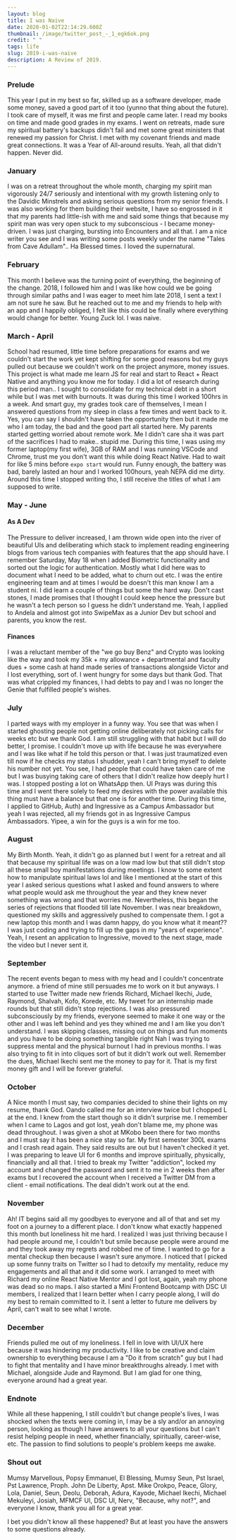 ```yaml
---
layout: blog
title: I was Naive
date: 2020-01-02T22:14:29.600Z
thumbnail: /image/twitter_post_-_1_egk6ok.png
credit: " "
tags: life
slug: 2019-i-was-naive
description: A Review of 2019.
---
```


### Prelude

This year I put in my best so far, skilled up as a software developer, made some money, saved a good part of it too (yunno that thing about the future). I took care of myself, it was me first and people came later. I read my books on time and made good grades in my exams. I went on retreats, made sure my spiritual battery's backups didn't fail and met some great ministers that renewed my passion for Christ. I met with my covenant friends and made great connections. It was a Year of All-around results. Yeah, all that didn't happen. Never did.

### January

I was on a retreat throughout the whole month, charging my spirit man vigorously 24/7 seriously and intentional with my growth listening only to the Davidic Minstrels and asking serious questions from my senior friends. I was also working for them building their website, I have so engrossed in it that my parents had little-ish with me and said some things that because my spirit man was very open stuck to my subconscious - I became money-driven. I was just charging, bursting into Encounters and all that. I am a nice writer you see and I was writing some posts weekly under the name "Tales from Cave Adullam".. Ha Blessed times. I loved the supernatural.

### February

This month I believe was the turning point of everything, the beginning of the change. 2018, I followed him and I was like how could we be going through similar paths and I was eager to meet him late 2018, I sent a text I am not sure he saw. But he reached out to me and my friends to help with an app and I happily obliged, I felt like this could be finally where everything would change for better. Young Zuck lol. I was naive.

### March - April

School had resumed, little time before preparations for exams and we couldn't start the work yet kept shifting for some good reasons but my guys pulled out because we couldn't work on the project anymore, money issues. This project is what made me learn JS for real and start to React + React Native and anything you know me for today. I did a lot of research during this period man.. I sought to consolidate for my technical debt in a short while but I was met with burnouts. It was during this time I worked 100hrs in a week. And smart guy, my grades took care of themselves, I mean I answered questions from my sleep in class a few times and went back to it. Yes, you can say I shouldn't have taken the opportunity then but it made me who I am today, the bad and the good part all started here. My parents started getting worried about remote work. Me I didn't care sha it was part of the sacrifices I had to make.. stupid me. During this time, I was using my former laptop(my first wife), 3GB of RAM and I was running VSCode and Chrome, trust me you don't want this while doing React Native. Had to wait for like 5 mins before `expo start` would run. Funny enough, the battery was bad, barely lasted an hour and I worked 100hours, yeah NEPA did me dirty. Around this time I stopped writing tho, I still receive the titles of what I am supposed to write.

### May - June

#### As A Dev

The Pressure to deliver increased, I am thrown wide open into the river of beautiful UIs and deliberating which stack to implement reading engineering blogs from various tech companies with features that the app should have. I remember Saturday, May 18 when I added Biometric functionality and sorted out the logic for authentication. Mostly what I did here was to document what I need to be added, what to churn out etc. I was the entire engineering team and at times I would be doesn't this man know I am a student ni. I did learn a couple of things but some the hard way. Don't cast stones, I made promises that I thought I could keep hence the pressure but he wasn't a tech person so I guess he didn't understand me. Yeah, I applied to Andela and almost got into SwipeMax as a Junior Dev but school and parents, you know the rest.

#### Finances

I was a reluctant member of the "we go buy Benz" and Crypto was looking like the way and took my 35k + my allowance + departmental and faculty dues + some cash at hand made series of transactions alongside Victor and I lost everything, sort of. I went hungry for some days but thank God. That was what crippled my finances, I had debts to pay and I was no longer the Genie that fulfilled people's wishes.

### July

I parted ways with my employer in a funny way. You see that was when I started ghosting people not getting online deliberately not picking calls for weeks etc but we thank God. I am still struggling with that habit but I will do better, I promise. I couldn't move up with life because he was everywhere and I was like what if he told this person or that. I was just traumatized even till now if he checks my status I shudder, yeah I can't bring myself to delete his number not yet. You see, I had people that could have taken care of me but I was busying taking care of others that I didn't realize how deeply hurt I was. I stopped posting a lot on WhatsApp then. UI Prays was during this time and I went there solely to feed my desires with the power available this thing must have a balance but that one is for another time. During this time, I applied to GitHub, Auth) and Ingressive as a Campus Ambassador but yeah I was rejected, all my friends got in as Ingressive Campus Ambassadors. Yipee, a win for the guys is a win for me too.

### August

My Birth Month. Yeah, it didn't go as planned but I went for a retreat and all that because my spiritual life was on a low mad low but that still didn't stop all these small boy manifestations during meetings. I know to some extent how to manipulate spiritual laws lol and like I mentioned at the start of this year I asked serious questions what I asked and found answers to where what people would ask me throughout the year and they knew never something was wrong and that worries me. Nevertheless, this began the series of rejections that flooded till late November. I was near breakdown, questioned my skills and aggressively pushed to compensate them. I got a new laptop this month and I was damn happy, do you know what it meant?? I was just coding and trying to fill up the gaps in my "years of experience". Yeah, I resent an application to Ingressive, moved to the next stage, made the video but I never sent it.

### September

The recent events began to mess with my head and I couldn't concentrate anymore. a friend of mine still persuades me to work on it but anyways. I started to use Twitter made new friends Richard, Michael Ikechi, Jude, Raymond, Shalvah, Kofo, Korede, etc. My tweet for an internship made rounds but that still didn't stop rejections. I was also pressured subconsciously by my friends, everyone seemed to make it one way or the other and I was left behind and yes they whined me and I am like you don't understand. I was skipping classes, missing out on things and fun moments and you have to be doing something tangible right Nah I was trying to suppress mental and the physical burnout I had in previous months. I was also trying to fit in into cliques sort of but it didn't work out well. Remember the dues, Michael Ikechi sent me the money to pay for it. That is my first money gift and I will be forever grateful.

### October

A Nice month I must say, two companies decided to shine their lights on my resume, thank God. Oando called me for an interview twice but I chopped L at the end. I knew from the start though so it didn't surprise me. I remember when I came to Lagos and got lost, yeah don't blame me, my phone was dead throughout. I was given a shot at MKobo been there for two months and I must say it has been a nice stay so far. My first semester 300L exams and I crash read again. They said results are out but I haven't checked it yet. I was preparing to leave UI for 6 months and improve spiritually, physically, financially and all that. I tried to break my Twitter "addiction", locked my account and changed the password and sent it to me in 2 weeks then after exams but I recovered the account when I received a Twitter DM from a client - email notifications. The deal didn't work out at the end.

### November

Ah! IT begins said all my goodbyes to everyone and all of that and set my foot on a journey to a different place. I don't know what exactly happened this month but loneliness hit me hard. I realized I was just thriving because I had people around me, I couldn't but smile because people were around me and they took away my regrets and robbed me of time. I wanted to go for a mental checkup then because I wasn't sure anymore. I noticed that I picked up some funny traits on Twitter so I had to detoxify my mentality, reduce my engagements and all that and it did some work. I arranged to meet with Richard my online React Native Mentor and I got lost, again, yeah my phone was dead so no maps. I also started a Mini Frontend Bootcamp with DSC UI members, I realized that I learn better when I carry people along, I will do my best to remain committed to it. I sent a letter to future me delivers by April, can't wait to see what I wrote.

### December

Friends pulled me out of my loneliness. I fell in love with UI/UX here because it was hindering my productivity. I like to be creative and claim ownership to everything because I am a "Do it from scratch" guy but I had to fight that mentality and I have minor breakthroughs already. I met with Michael, alongside Jude and Raymond. But I am glad for one thing, everyone around had a great year.

### Endnote

While all these happening, I still couldn't but change people's lives, I was shocked when the texts were coming in, I may be a sly and/or an annoying person, looking as though I have answers to all your questions but I can't resist helping people in need, whether financially, spiritually, career-wise, etc. The passion to find solutions to people's problem keeps me awake.

### Shout out

Mumsy Marvellous, Popsy Emmanuel, El Blessing, Mumsy Seun, Pst Israel, Pst Lawrence, Proph. John De Liberty, Apst. Mike Orokpo, Peace, Glory, Lola, Daniel, Seun, Deolu, Deborah, Adura, Kayode, Michael Ikechi, Michael Mekuleyi, Josiah, MFMCF UI, DSC UI, Nerv, "Because, why not?", and everyone I know, thank you all for a great year.

I bet you didn't know all these happened? But at least you have the answers to some questions already.